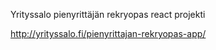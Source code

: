 Yrityssalo pienyrittäjän rekryopas react projekti

http://yrityssalo.fi/pienyrittajan-rekryopas-app/
